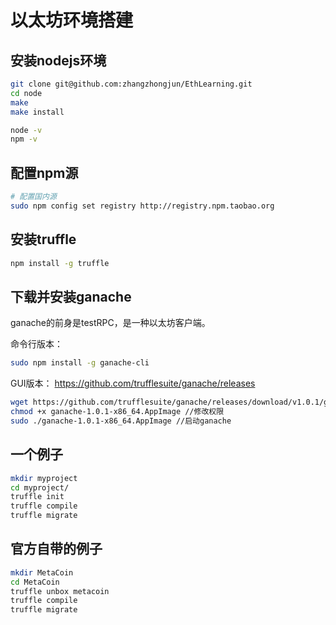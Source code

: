 # 以太坊环境搭建

## 安装nodejs环境

```bash
git clone git@github.com:zhangzhongjun/EthLearning.git
cd node
make
make install

node -v
npm -v
```

## 配置npm源

```bash
# 配置国内源
sudo npm config set registry http://registry.npm.taobao.org
```

## 安装truffle

```bash
npm install -g truffle
```

## 下载并安装ganache

ganache的前身是testRPC，是一种以太坊客户端。

命令行版本：
```bash
sudo npm install -g ganache-cli
```

GUI版本： https://github.com/trufflesuite/ganache/releases
```bash
wget https://github.com/trufflesuite/ganache/releases/download/v1.0.1/ganache-1.0.1-x86_64.AppImage  //下载ganache
chmod +x ganache-1.0.1-x86_64.AppImage //修改权限
sudo ./ganache-1.0.1-x86_64.AppImage //启动ganache
```

## 一个例子

```bash
mkdir myproject
cd myproject/
truffle init
truffle compile
truffle migrate
```

## 官方自带的例子

```bash
mkdir MetaCoin
cd MetaCoin
truffle unbox metacoin
truffle compile
truffle migrate
```

